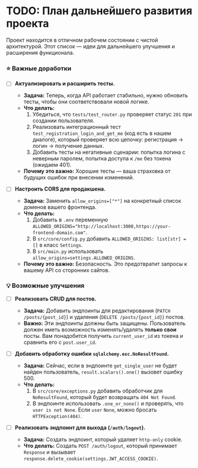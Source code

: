 # TODO: План дальнейшего развития проекта

Проект находится в отличном рабочем состоянии с чистой архитектурой. Этот список — идеи для дальнейшего улучшения и расширения функционала.

### ⭐ Важные доработки

*   [ ] **Актуализировать и расширить тесты.**
    *   **Задача:** Теперь, когда API работает стабильно, нужно обновить тесты, чтобы они соответствовали новой логике.
    *   **Что делать:**
        1.  Убедиться, что `tests/test_router.py` проверяет статус `201` при создании пользователя.
        2.  Реализовать интеграционный тест `test_registration_login_and_get_me` (код есть в нашем диалоге), который проверяет всю цепочку: регистрация -> логин -> получение данных.
        3.  Добавить тесты на негативные сценарии: попытка логина с неверным паролем, попытка доступа к `/me` без токена (ожидаем 401).
    *   **Почему это важно:** Хорошие тесты — ваша страховка от будущих ошибок при внесении изменений.

*   [ ] **Настроить CORS для продакшена.**
    *   **Задача:** Заменить `allow_origins=["*"]` на конкретный список доменов вашего фронтенда.
    *   **Что делать:**
        1.  Добавить в `.env` переменную `ALLOWED_ORIGINS="http://localhost:3000,https://your-frontend-domain.com"`.
        2.  В `src/core/config.py` добавить `ALLOWED_ORIGINS: list[str] = []` в класс `Settings`.
        3.  В `src/main.py` использовать `allow_origins=settings.ALLOWED_ORIGINS`.
    *   **Почему это важно:** Безопасность. Это предотвратит запросы к вашему API со сторонних сайтов.

### 💡 Возможные улучшения

*   [ ] **Реализовать CRUD для постов.**
    *   **Задача:** Добавить эндпоинты для редактирования (`PATCH /posts/{post_id}`) и удаления (`DELETE /posts/{post_id}`) постов.
    *   **Важно:** Эти эндпоинты должны быть защищены. Пользователь должен иметь возможность изменять/удалять **только свои** посты. Вам понадобится получить `current_user_id` из токена и сравнить его с `post.user_id`.

*   [ ] **Добавить обработку ошибки `sqlalchemy.exc.NoResultFound`.**
    *   **Задача:** Сейчас, если в эндпоинте `get_single_user` не будет найден пользователь, `result.scalars().one()` вызовет ошибку 500.
    *   **Что делать:**
        1.  В `src/core/exceptions.py` добавить обработчик для `NoResultFound`, который будет возвращать `404 Not Found`.
        2.  В эндпоинте использовать `.one_or_none()` и проверять, что `user is not None`. Если `user` `None`, можно бросать `HTTPException(404)`.

*   [ ] **Реализовать эндпоинт для выхода (`/auth/logout`).**
    *   **Задача:** Создать эндпоинт, который удаляет `http-only` cookie.
    *   **Что делать:** Создать `POST /auth/logout`, который принимает `Response` и вызывает `response.delete_cookie(settings.JWT_ACCESS_COOKIE)`.